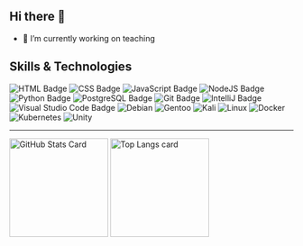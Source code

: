## Hi there 👋

<!--
**xaviITB/xaviITB** is a ✨ _special_ ✨ repository because its `README.md` (this file) appears on your GitHub profile.

Here are some ideas to get you started:
-->

- 🔭 I’m currently working on teaching

## Skills & Technologies
![HTML Badge](https://img.shields.io/badge/HTML5-E34F26?style=for-the-badge&logo=html5&logoColor=white)
![CSS Badge](https://img.shields.io/badge/CSS3-1572B6?style=for-the-badge&logo=css3&logoColor=white)
![JavaScript Badge](https://img.shields.io/badge/JavaScript-F7DF1E?style=for-the-badge&logo=JavaScript&logoColor=white)
![NodeJS Badge](https://img.shields.io/badge/node.js-6DA55F?style=for-the-badge&logo=node.js&logoColor=white)
![Python Badge](https://img.shields.io/badge/Python-14354C?style=for-the-badge&logo=python&logoColor=white)
![PostgreSQL Badge](https://img.shields.io/badge/PostgreSQL-316192?style=for-the-badge&logo=postgresql&logoColor=white)
![Git Badge](https://img.shields.io/badge/GIT-E44C30?style=for-the-badge&logo=git&logoColor=white)
![IntelliJ Badge](https://img.shields.io/badge/IntelliJ_IDEA-000000.svg?style=for-the-badge&logo=intellij-idea&logoColor=white)
![Visual Studio Code Badge](https://img.shields.io/badge/Visual_Studio_Code-0078D4?style=for-the-badge&logo=visual%20studio%20code&logoColor=white)
![Debian](https://img.shields.io/badge/Debian-D70A53?style=for-the-badge&logo=debian&logoColor=white)
![Gentoo](https://img.shields.io/badge/Gentoo-54487A?style=for-the-badge&logo=gentoo&logoColor=white)
![Kali](https://img.shields.io/badge/Kali-268BEE?style=for-the-badge&logo=kalilinux&logoColor=white)
![Linux](https://img.shields.io/badge/Linux-FCC624?style=for-the-badge&logo=linux&logoColor=black)
![Docker](https://img.shields.io/badge/docker-%230db7ed.svg?style=for-the-badge&logo=docker&logoColor=white)
![Kubernetes](https://img.shields.io/badge/kubernetes-%23326ce5.svg?style=for-the-badge&logo=kubernetes&logoColor=white)
![Unity](https://img.shields.io/badge/Unity-100000?style=for-the-badge&logo=unity&logoColor=white)




---

<!-- GITHUB STATS -->
<picture>
  <source
    srcset="https://github-readme-stats.vercel.app/api?username=xaviITB&show_icons=true&bg_color=161b22&border_color=22222288&text_color=bbb"
    media="(prefers-color-scheme: dark)"
  />
  <source
    srcset="https://github-readme-stats.vercel.app/api?username=xaviITB&show_icons=true&bg_color=00000000&border_color=22222288&text_color=222"
    media="(prefers-color-scheme: light), (prefers-color-scheme: no-preference)"
  />
  <img height=175 align="center" src="https://github-readme-stats.vercel.app/api?username=xaviITB&show_icons=true&bg_color=00000000&border_color=22222288&text_color=bbb" alt="GitHub Stats Card" />
</picture>

<!-- TOP LANGS -->
<picture>
  <source
    srcset="https://github-readme-stats.vercel.app/api/top-langs/?username=xaviITB&layout=compact&bg_color=161b22&border_color=22222288&text_color=bbb"
    media="(prefers-color-scheme: dark)"
  />
  <source
    srcset="https://github-readme-stats.vercel.app/api/top-langs/?username=xaviITB&layout=compact&bg_color=00000000&border_color=22222288&text_color=222"
    media="(prefers-color-scheme: light), (prefers-color-scheme: no-preference)"
  />
  <img height=175 align="center" src="https://github-readme-stats.vercel.app/api/top-langs/?username=xaviITB&layout=compact&bg_color=00000000&border_color=22222288&text_color=bbb" alt="Top Langs card" />
</picture>

<!--
**Languages and Tools: (not in this order)**
<p>
  <code><img width="15%" src="https://www.vectorlogo.zone/logos/w3_html5/w3_html5-ar21.svg"></code>
  <code><img width="15%" src="https://www.vectorlogo.zone/logos/w3_css/w3_css-ar21.svg"></code>
  <code><img width="15%" src="https://www.vectorlogo.zone/logos/php/php-ar21.svg"></code>
  <code><img width="15%" src="https://www.vectorlogo.zone/logos/yiiframework/yiiframework-ar21.svg"></code>
  <br />
  <code><img width="15%" src="https://www.vectorlogo.zone/logos/javascript/javascript-ar21.svg"></code>
  <code><img width="15%" src="https://www.vectorlogo.zone/logos/kotlinlang/kotlinlang-ar21.svg"></code>
  <code><img width="15%" src="https://www.vectorlogo.zone/logos/nodejs/nodejs-ar21.svg"></code>
  <code><img width="15%" src="https://www.vectorlogo.zone/logos/expressjs/expressjs-ar21.svg"></code>
  <br />
  <code><img width="15%" src="https://www.vectorlogo.zone/logos/getbootstrap/getbootstrap-ar21.svg"></code>
  <code><img width="15%" src="https://www.vectorlogo.zone/logos/jquery/jquery-ar21.svg"></code>
  <code><img width="15%" src="https://www.vectorlogo.zone/logos/mysql/mysql-ar21.svg"></code>
  <code><img width="15%" src="https://www.vectorlogo.zone/logos/sqlite/sqlite-ar21.svg"></code>
  <br />
  <code><img width="15%" src="https://www.vectorlogo.zone/logos/git-scm/git-scm-ar21.svg"></code>
  <code><img width="15%" src="https://www.vectorlogo.zone/logos/docker/docker-ar21.svg"></code>
  <code><img width="15%" src="https://www.vectorlogo.zone/logos/apache/apache-ar21.svg"></code>
  <code><img width="15%" src="https://www.vectorlogo.zone/logos/wordpress/wordpress-ar21.svg"></code>
</p>
--!>
